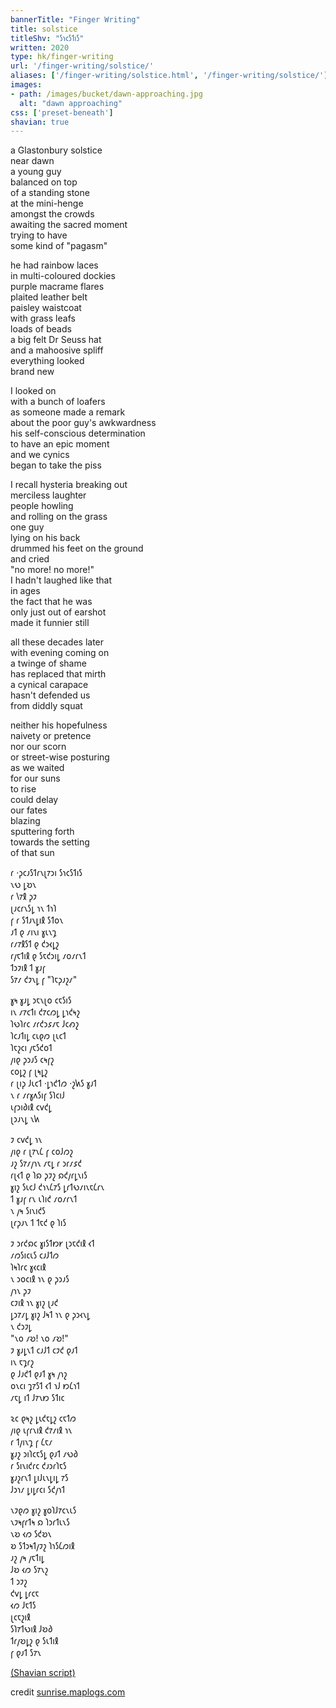 ```yaml
---
bannerTitle: "Finger Writing" 
title: solstice
titleShv: "𐑕𐑪𐑤𐑕𐑑𐑦𐑕"
written: 2020
type: hk/finger-writing
url: '/finger-writing/solstice/'
aliases: ['/finger-writing/solstice.html', '/finger-writing/solstice/']
images:
- path: /images/bucket/dawn-approaching.jpg 
  alt: "dawn approaching"
css: ['preset-beneath']
shavian: true
---
```


<div class="latin">

a Glastonbury solstice  
near dawn  
a young guy  
balanced on top  
of a standing stone  
at the mini-henge  
amongst the crowds  
awaiting the sacred moment  
trying to have  
some kind of "pagasm"


he had rainbow laces  
in multi-coloured dockies  
purple macrame flares  
plaited leather belt  
paisley waistcoat  
with grass leafs  
loads of beads  
a big felt Dr Seuss hat  
and a mahoosive spliff  
everything looked  
brand new


I looked on  
with a bunch of loafers  
as someone made a remark  
about the poor guy's awkwardness  
his self-conscious determination  
to have an epic moment  
and we cynics  
began to take the piss


I recall hysteria breaking out  
merciless laughter  
people howling  
and rolling on the grass  
one guy  
lying on his back  
drummed his feet on the ground  
and cried  
"no more! no more!"  
I hadn't laughed like that  
in ages  
the fact that he was  
only just out of earshot  
made it funnier still


all these decades later  
with evening coming on  
a twinge of shame  
has replaced that mirth  
a cynical carapace  
hasn't defended us  
from diddly squat


neither his hopefulness  
naivety or pretence  
nor our scorn  
or street-wise posturing  
as we waited  
for our suns  
to rise  
could delay  
our fates  
blazing  
sputtering forth  
towards the setting  
of that sun

</div>

<div class="shavian">

𐑩 ·𐑜𐑤𐑨𐑕𐑑𐑩𐑯𐑚𐑳𐑮𐑦 𐑕𐑪𐑤𐑕𐑑𐑦𐑕  
𐑯𐑻 𐑛𐑹𐑯  
𐑩 𐑘𐑳𐑙 𐑜𐑲  
𐑚𐑨𐑤𐑩𐑯𐑕𐑛 𐑪𐑯 𐑑𐑪𐑐  
𐑝 𐑩 𐑕𐑑𐑨𐑯𐑛𐑦𐑙 𐑕𐑑𐑴𐑯  
𐑨𐑑 𐑞 𐑥𐑦𐑯𐑦 𐑣𐑧𐑯𐑡  
𐑩𐑥𐑳𐑙𐑕𐑑 𐑞 𐑒𐑮𐑬𐑛𐑟  
𐑩𐑢𐑱𐑑𐑦𐑙 𐑞 𐑕𐑱𐑒𐑮𐑦𐑛 𐑥𐑴𐑥𐑩𐑯𐑑  
𐑑𐑮𐑲𐑦𐑙 𐑑 𐑣𐑨𐑝  
𐑕𐑳𐑥 𐑒𐑲𐑯𐑛 𐑝 "𐑐𐑱𐑜𐑨𐑟𐑥"

𐑣𐑰 𐑣𐑨𐑛 𐑮𐑱𐑯𐑚𐑴 𐑤𐑱𐑕𐑦𐑕  
𐑦𐑯 𐑥𐑳𐑤𐑑𐑦 𐑒𐑳𐑤𐑼𐑛 𐑛𐑪𐑒𐑰𐑟  
𐑐𐑻𐑐𐑩𐑤 𐑥𐑩𐑒𐑮𐑭𐑥𐑱 𐑓𐑤𐑺𐑟  
𐑐𐑤𐑨𐑑𐑦𐑛 𐑤𐑧𐑞𐑼 𐑚𐑧𐑤𐑑  
𐑐𐑱𐑟𐑤𐑦 𐑢𐑱𐑕𐑒𐑴𐑑  
𐑢𐑦𐑞 𐑜𐑮𐑨𐑕 𐑤𐑰𐑝𐑟  
𐑤𐑴𐑛𐑟 𐑝 𐑚𐑰𐑛𐑟  
𐑩 𐑚𐑦𐑜 𐑓𐑧𐑤𐑑 ·𐑛𐑪𐑒𐑑𐑼 ·𐑟𐑿𐑕 𐑣𐑨𐑑  
𐑯 𐑩 𐑥𐑩𐑣𐑵𐑕𐑦𐑝 𐑕𐑐𐑤𐑦𐑓  
𐑧𐑝𐑮𐑦𐑔𐑦𐑙 𐑤𐑫𐑒𐑛  
𐑚𐑮𐑨𐑯𐑛 𐑯𐑿

𐑲 𐑤𐑫𐑒𐑛 𐑪𐑯  
𐑢𐑦𐑞 𐑩 𐑚𐑳𐑯𐑖 𐑝 𐑤𐑴𐑓𐑼𐑟  
𐑨𐑟 𐑕𐑳𐑥𐑢𐑪𐑯 𐑥𐑱𐑛 𐑩 𐑮𐑩𐑥𐑭𐑒  
𐑩𐑚𐑬𐑑 𐑞 𐑐𐑸 𐑜𐑲𐑟 𐑸𐑒𐑢𐑩𐑛𐑯𐑦𐑕  
𐑣𐑦𐑟 𐑕𐑧𐑤𐑓 𐑒𐑪𐑯𐑖𐑳𐑕 𐑛𐑩𐑑𐑻𐑥𐑦𐑯𐑱𐑖𐑩𐑯  
𐑑 𐑣𐑨𐑝 𐑩𐑯 𐑧𐑐𐑦𐑒 𐑥𐑴𐑥𐑩𐑯𐑑  
𐑯 𐑢𐑰 𐑕𐑦𐑯𐑦𐑒𐑕  
𐑚𐑩𐑜𐑨𐑯 𐑑 𐑑𐑱𐑒 𐑞 𐑐𐑦𐑕  

𐑲 𐑮𐑩𐑒𐑸𐑤 𐑣𐑦𐑕𐑑𐑽𐑾 𐑚𐑮𐑱𐑒𐑦𐑙 𐑬𐑑  
𐑥𐑼𐑕𐑦𐑤𐑧𐑕 𐑤𐑨𐑓𐑑𐑼  
𐑐𐑰𐑐𐑩𐑤 𐑣𐑬𐑤𐑦𐑙  
𐑯 𐑮𐑴𐑤𐑦𐑙 𐑪𐑯 𐑞 𐑜𐑮𐑨𐑕  
𐑢𐑪𐑯 𐑜𐑲  
𐑤𐑲𐑦𐑙 𐑪𐑯 𐑣𐑦𐑟 𐑚𐑨𐑒  
𐑛𐑮𐑳𐑥𐑛 𐑣𐑦𐑟 𐑓𐑰𐑑 𐑪𐑯 𐑞 𐑜𐑮𐑬𐑯𐑛  
𐑯 𐑒𐑮𐑲𐑛  
"𐑯𐑴 𐑥𐑹! 𐑯𐑴 𐑥𐑹!"  
𐑲 𐑣𐑨𐑛𐑯𐑑 𐑤𐑨𐑓𐑑 𐑤𐑲𐑒 𐑞𐑨𐑑  
𐑦𐑯 𐑱𐑡𐑩𐑟  
𐑞 𐑓𐑨𐑒𐑑 𐑞𐑨𐑑 𐑣𐑰 𐑢𐑪𐑟  
𐑴𐑯𐑤𐑦 𐑡𐑳𐑕𐑑 𐑬𐑑 𐑪𐑓 𐑽𐑖𐑪𐑑  
𐑥𐑱𐑛 𐑦𐑑 𐑓𐑳𐑯𐑽 𐑕𐑑𐑦𐑤

𐑷𐑤 𐑞𐑰𐑟 𐑛𐑧𐑒𐑱𐑛𐑟 𐑤𐑱𐑑𐑼  
𐑢𐑦𐑞 𐑧𐑝𐑩𐑯𐑦𐑙 𐑒𐑳𐑥𐑦𐑙 𐑪𐑯  
𐑩 𐑑𐑢𐑦𐑯𐑡 𐑝 𐑖𐑱𐑥  
𐑣𐑨𐑟 𐑮𐑦𐑐𐑤𐑱𐑕𐑛 𐑞𐑨𐑑 𐑥𐑻𐑔  
𐑩 𐑕𐑦𐑯𐑦𐑒𐑩𐑤 𐑒𐑨𐑮𐑩𐑐𐑱𐑕  
𐑣𐑨𐑟𐑩𐑯𐑑 𐑛𐑦𐑓𐑧𐑯𐑛𐑦𐑛 𐑳𐑕  
𐑓𐑮𐑪𐑥 𐑛𐑦𐑛𐑩𐑤𐑦 𐑕𐑒𐑢𐑪𐑑

𐑯𐑲𐑞𐑼 𐑣𐑦𐑟 𐑣𐑴𐑐𐑓𐑳𐑤𐑯𐑧𐑕  
𐑯𐑲𐑰𐑝𐑩𐑑𐑰 𐑸 𐑐𐑮𐑩𐑑𐑧𐑯𐑕  
𐑯𐑹 𐑬𐑼 𐑕𐑒𐑹𐑯  
𐑹 𐑕𐑑𐑮𐑰𐑑𐑢𐑲𐑟 𐑐𐑪𐑕𐑖𐑼𐑦𐑙  
𐑨𐑟 𐑢𐑰 𐑢𐑱𐑑𐑦𐑛  
𐑓𐑹 𐑬𐑼 𐑕𐑳𐑯𐑟  
𐑑 𐑮𐑲𐑟  
𐑒𐑫𐑛 𐑛𐑩𐑤𐑱  
𐑬𐑼 𐑓𐑱𐑑𐑕  
𐑚𐑤𐑱𐑟𐑦𐑙  
𐑕𐑐𐑳𐑑𐑻𐑦𐑙 𐑓𐑹𐑔  
𐑑𐑩𐑢𐑹𐑛𐑟 𐑞 𐑕𐑧𐑑𐑦𐑙  
𐑝 𐑞𐑨𐑑 𐑕𐑳𐑯

[(Shavian script)](/shavian/intro)

</div>

<div class="clear"> </div>

credit [sunrise.maplogs.com](https://sunrise.maplogs.com/)
